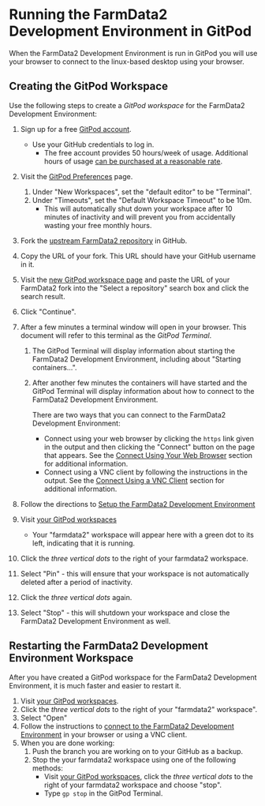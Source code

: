 # Running the FarmData2 Development Environment in GitPod

When the FarmData2 Development Environment is run in GitPod you will use your browser to connect to the linux-based desktop using your browser.

## Creating the GitPod Workspace

Use the following steps to create a _GitPod workspace_ for the FarmData2 Development Environment:

1. Sign up for a free [GitPod account](https://gitpod.io/login/).
   - Use your GitHub credentials to log in.
     - The free account provides 50 hours/week of usage. Additional hours of usage [can be purchased at a reasonable rate](https://gitpod.io/pricing).
1. Visit the [GitPod Preferences](https://gitpod.io/user/preferences) page.
   1. Under "New Workspaces", set the "default editor" to be "Terminal".
   1. Under "Timeouts", set the "Default Workspace Timeout" to be 10m.
      - This will automatically shut down your workspace after 10 minutes of inactivity and will prevent you from accidentally wasting your free monthly hours.
1. Fork the [upstream FarmData2 repository](https://github.com/FarmData2/FarmData2) in GitHub.
1. Copy the URL of your fork. This URL should have your GitHub username in it.
1. Visit the [new GitPod workspace page](https://gitpod.io/new) and paste the URL of your FarmData2 fork into the "Select a repository" search box and click the search result.
1. Click "Continue".
1. After a few minutes a terminal window will open in your browser. This document will refer to this terminal as the _GitPod Terminal_.

   1. The GitPod Terminal will display information about starting the FarmData2 Development Environment, including about "Starting containers...".
   1. After another few minutes the containers will have started and the GitPod Terminal will display information about how to connect to the FarmData2 Development Environment.

      There are two ways that you can connect to the FarmData2 Development Environment:

      - Connect using your web browser by clicking the `https` link given in the output and then clicking the "Connect" button on the page that appears. See the [Connect Using Your Web Browser](connecting.md#connect-using-your-web-browser) section for additional information.
      - Connect using a VNC client by following the instructions in the output. See the [Connect Using a VNC Client](connecting.md#connect-using-a-vnc-client) section for additional information.

1. Follow the directions to [Setup the FarmData2 Development Environment](setup.md)
1. Visit [your GitPod workspaces](https://gitpod.io/workspaces/)
   - Your "farmdata2" workspace will appear here with a green dot to its left, indicating that it is running.
1. Click the _three vertical dots_ to the right of your farmdata2 workspace.
1. Select "Pin" - this will ensure that your workspace is not automatically deleted after a period of inactivity.
1. Click the _three vertical dots_ again.
1. Select "Stop" - this will shutdown your workspace and close the FarmData2 Development Environment as well.

## Restarting the FarmData2 Development Environment Workspace

After you have created a GitPod workspace for the FarmData2 Development Environment, it is much faster and easier to restart it.

1. Visit [your GitPod workspaces](https://gitpod.io/workspaces).
1. Click the _three vertical dots_ to the right of your "farmdata2" workspace".
1. Select "Open"
1. Follow the instructions to [connect to the FarmData2 Development Environment](connecting.md) in your browser or using a VNC client.
1. When you are done working:
   1. Push the branch you are working on to your GitHub as a backup.
   1. Stop the your farmdata2 workspace using one of the following methods:
      - Visit [your GitPod workspaces](https://gitpod.io/workspaces), click the _three vertical dots_ to the right of your farmdata2 workspace and choose "stop".
      - Type `gp stop` in the GitPod Terminal.
